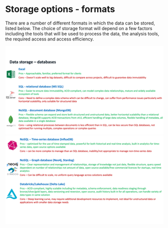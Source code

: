 # Storage options - formats

There are a number of different formats in which the data can be stored, listed below. The choice of storage format will depend on a few factors including the tools that will be used to process the data, the analysis tools, the required access and access efficiency.  

![Storage options 1](assets/img/Databases1.png "Databases")
![Storage options 2](assets/img/Databases2.png "Databases")